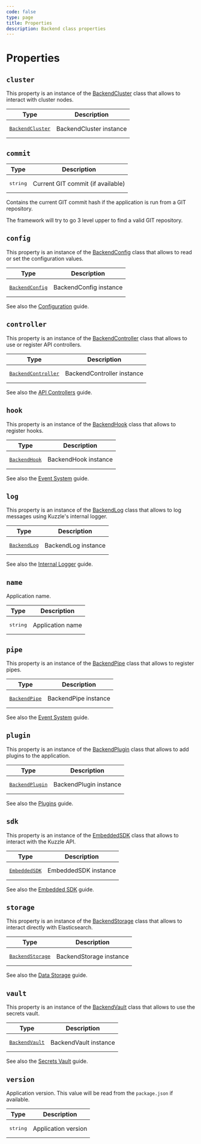 ```yaml
---
code: false
type: page
title: Properties
description: Backend class properties
---
```


<SinceBadge version="2.8.0" />
<CustomBadge type="error" text="Experimental: non-backward compatible changes or removal may occur in any future release."/>

# Properties

## `cluster`

This property is an instance of the [BackendCluster](/core/2/framework/classes/backend-cluster) class that allows to interact with cluster nodes.

| Type                                                                         | Description                |
|------------------------------------------------------------------------------|----------------------------|
| <pre>[BackendCluster](/core/2/framework/classes/backend-cluster)</pre> | BackendCluster instance |


## `commit`

| Type              | Description                       |
|-------------------|-----------------------------------|
| <pre>string</pre> | Current GIT commit (if available) |

Contains the current GIT commit hash if the application is run from a GIT repository.  

The framework will try to go 3 level upper to find a valid GIT repository.

## `config`

This property is an instance of the [BackendConfig](/core/2/framework/classes/backend-config) class that allows to read or set the configuration values.  

| Type                                                                 | Description            |
|----------------------------------------------------------------------|------------------------|
| <pre>[BackendConfig](/core/2/framework/classes/backend-config)</pre> | BackendConfig instance |

See also the [Configuration](/core/2/guides/advanced/configuration) guide.

## `controller`

This property is an instance of the [BackendController](/core/2/framework/classes/backend-controller) class that allows to use or register API controllers.  

| Type                                                                         | Description                |
|------------------------------------------------------------------------------|----------------------------|
| <pre>[BackendController](/core/2/framework/classes/backend-controller)</pre> | BackendController instance |

See also the [API Controllers](/core/2/guides/develop-on-kuzzle/api-controllers) guide.

## `hook`

This property is an instance of the [BackendHook](/core/2/framework/classes/backend-hook) class that allows to register hooks.  

| Type                                                             | Description          |
|------------------------------------------------------------------|----------------------|
| <pre>[BackendHook](/core/2/framework/classes/backend-hook)</pre> | BackendHook instance |

See also the [Event System](/core/2/guides/develop-on-kuzzle/event-system#hook) guide.


<!-- 

@todo Document this property once the ErrorManager has been converted to TS
## `kerror` 

-->

## `log`

This property is an instance of the [BackendLog](/core/2/framework/classes/internal-logger) class that allows to log messages using Kuzzle's internal logger.  

| Type                                                              | Description         |
|-------------------------------------------------------------------|---------------------|
| <pre>[BackendLog](/core/2/framework/classes/internal-logger)</pre> | BackendLog instance |

See also the [Internal Logger](/core/2/guides/advanced/internal-logger) guide.

## `name`

Application name.

| Type              | Description      |
|-------------------|------------------|
| <pre>string</pre> | Application name |

## `pipe`

This property is an instance of the [BackendPipe](/core/2/framework/classes/backend-pipe) class that allows to register pipes.  

| Type                                                             | Description          |
|------------------------------------------------------------------|----------------------|
| <pre>[BackendPipe](/core/2/framework/classes/backend-pipe)</pre> | BackendPipe instance |

See also the [Event System](/core/2/guides/develop-on-kuzzle/event-system#pipe) guide.

## `plugin`

This property is an instance of the [BackendPlugin](/core/2/framework/classes/backend-plugin) class that allows to add plugins to the application.  

| Type                                                                 | Description            |
|----------------------------------------------------------------------|------------------------|
| <pre>[BackendPlugin](/core/2/framework/classes/backend-plugin)</pre> | BackendPlugin instance |

See also the [Plugins](/core/2/guides/develop-on-kuzzle/external-plugins) guide.

## `sdk`

This property is an instance of the [EmbeddedSDK](/core/2/framework/classes/embedded-sdk) class that allows to interact with the Kuzzle API.  

| Type                                                             | Description          |
|------------------------------------------------------------------|----------------------|
| <pre>[EmbeddedSDK](/core/2/framework/classes/embedded-sdk)</pre> | EmbeddedSDK instance |

See also the [Embedded SDK](/core/2/guides/develop-on-kuzzle/embedded-sdk) guide.

## `storage`

This property is an instance of the [BackendStorage](/core/2/framework/classes/backend-storage) class that allows to interact directly with Elasticsearch.  

| Type                                                                   | Description             |
|------------------------------------------------------------------------|-------------------------|
| <pre>[BackendStorage](/core/2/framework/classes/backend-storage)</pre> | BackendStorage instance |

See also the [Data Storage](/core/2/guides/main-concepts/data-storage#integrated-elasticsearch-client) guide.

## `vault`

This property is an instance of the [BackendVault](/core/2/framework/classes/backend-vault) class that allows to use the secrets vault.  

| Type                                                               | Description           |
|--------------------------------------------------------------------|-----------------------|
| <pre>[BackendVault](/core/2/framework/classes/backend-vault)</pre> | BackendVault instance |

See also the [Secrets Vault](/core/2/guides/advanced/secrets-vault) guide.

## `version`

Application version. This value will be read from the `package.json` if available.

| Type              | Description         |
|-------------------|---------------------|
| <pre>string</pre> | Application version |
